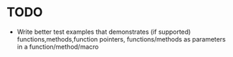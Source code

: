 # TODO

- Write better test examples that demonstrates (if supported) functions,methods,function pointers, functions/methods as parameters in a function/method/macro
